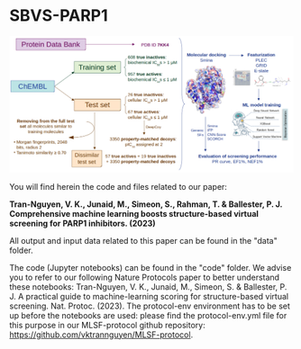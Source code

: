 # SBVS-PARP1

![SBVS-PARP1](https://github.com/vktrannguyen/SBVS-PARP1/blob/main/PARP1-Fig2.png)

You will find herein the code and files related to our paper:

**Tran-Nguyen, V. K., Junaid, M., Simeon, S., Rahman, T. & Ballester, P. J. Comprehensive machine learning boosts structure-based virtual screening for PARP1 inhibitors. (2023)**

All output and input data related to this paper can be found in the "data" folder.

The code (Jupyter notebooks) can be found in the "code" folder. We advise you to refer to our following Nature Protocols paper to better understand these notebooks: Tran-Nguyen, V. K., Junaid, M., Simeon, S. & Ballester, P. J. A practical guide to machine-learning scoring for structure-based virtual screening. Nat. Protoc. (2023). The protocol-env environment has to be set up before the notebooks are used: please find the protocol-env.yml file for this purpose in our MLSF-protocol github repository: https://github.com/vktrannguyen/MLSF-protocol.
